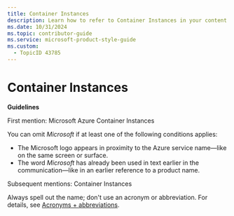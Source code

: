 ```yaml
---
title: Container Instances
description: Learn how to refer to Container Instances in your content.
ms.date: 10/31/2024
ms.topic: contributor-guide
ms.service: microsoft-product-style-guide
ms.custom:
  - TopicID 43785
---
```



# Container Instances

**Guidelines**

First mention: Microsoft Azure Container Instances

You can omit *Microsoft* if at least one of the following conditions applies:

- The Microsoft logo appears in proximity to the Azure service name—like on the same screen or surface.
- The word *Microsoft* has already been used in text earlier in the communication—like in an earlier reference to a product name.

Subsequent mentions: Container Instances

Always spell out the name; don't use an acronym or abbreviation. For details, see [Acronyms + abbreviations](~\acronyms-and-abbreviations.md).

